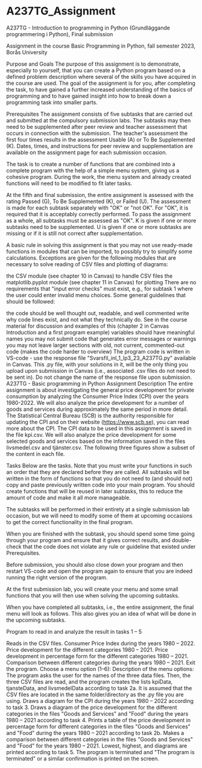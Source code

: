 # A237TG_Assignment
A237TG - Introduction to programming in Python (Grundläggande programmering i Python), Final submission



Assignment in the course Basic Programming in Python, fall semester 2023, Borås University

Purpose and Goals
The purpose of this assignment is to demonstrate, especially to yourself, that you can create a Python program based on a defined problem description where several of the skills you have acquired in the course are used. The goal of the assignment is for you, after completing the task, to have gained a further increased understanding of the basics of programming and to have gained insight into how to break down a programming task into smaller parts.

Prerequisites
The assignment consists of five subtasks that are carried out and submitted at the compulsory submission labs. The subtasks may then need to be supplemented after peer review and teacher assessment that occurs in connection with the submission. The teacher's assessment the first four times results in the assessment Usable (A) or To Be Supplemented (K). Dates, times, and instructions for peer review and supplementation are available on the assignment page for each submission occasion.

The task is to create a number of functions that are combined into a complete program with the help of a simple menu system, giving us a cohesive program. During the work, the menu system and already created functions will need to be modified to fit later tasks.

At the fifth and final submission, the entire assignment is assessed with the rating Passed (G), To Be Supplemented (K), or Failed (U). The assessment is made for each subtask separately with "OK" or "not OK". For "OK", it is required that it is acceptably correctly performed. To pass the assignment as a whole, all subtasks must be assessed as "OK". K is given if one or more subtasks need to be supplemented. U is given if one or more subtasks are missing or if it is still not correct after supplementation.

A basic rule in solving this assignment is that you may not use ready-made functions in modules that can be imported, to possibly try to simplify some calculations. Exceptions are given for the following modules that are necessary to solve reading of CSV files and plotting of diagrams:

the CSV module (see chapter 10 in Canvas) to handle CSV files
the matplotlib.pyplot module (see chapter 11 in Canvas) for plotting
There are no requirements that "input error checks" must exist, e.g., for subtask 1 where the user could enter invalid menu choices.
Some general guidelines that should be followed:

the code should be well thought out, readable, and well commented
write why code lines exist, and not what they technically do. See in the course material for discussion and examples of this (chapter 2 in Canvas Introduction and a first program example)
variables should have meaningful names
you may not submit code that generates error messages or warnings
you may not leave larger sections with old, not current, commented-out code (makes the code harder to overview)
The program code is written in VS-code - use the response file "Svarsfil_inl_1_lp3_23_A237TG.py" available in Canvas. This .py file, with your solutions in it, will be the only thing you upload upon submission in Canvas (i.e., associated .csv files do not need to be sent in). Do not change the name of the response file upon submission.
A237TG - Basic programming in Python
Assignment Description
The entire assignment is about investigating the general price development for private consumption by analyzing the Consumer Price Index (CPI) over the years 1980-2022. We will also analyze the price development for a number of goods and services during approximately the same period in more detail. The Statistical Central Bureau (SCB) is the authority responsible for updating the CPI and on their website (https://www.scb.se), you can read more about the CPI. The CPI data to be used in this assignment is saved in the file kpi.csv. We will also analyze the price development for some selected goods and services based on the information saved in the files livsmedel.csv and tjänster.csv. The following three figures show a subset of the content in each file.

Tasks
Below are the tasks. Note that you must write your functions in such an order that they are declared before they are called. All subtasks will be written in the form of functions so that you do not need to (and should not) copy and paste previously written code into your main program. You should create functions that will be reused in later subtasks, this to reduce the amount of code and make it all more manageable.

The subtasks will be performed in their entirety at a single submission lab occasion, but we will need to modify some of them at upcoming occasions to get the correct functionality in the final program.

When you are finished with the subtask, you should spend some time going through your program and ensure that it gives correct results, and double-check that the code does not violate any rule or guideline that existed under Prerequisites.

Before submission, you should also close down your program and then restart VS-code and open the program again to ensure that you are indeed running the right version of the program.

At the first submission lab, you will create your menu and some small functions that you will then use when solving the upcoming subtasks.

When you have completed all subtasks, i.e., the entire assignment, the final menu will look as follows. This also gives you an idea of what will be done in the upcoming subtasks.

Program to read in and analyze the result in tasks 1 – 5

Reads in the CSV files.
Consumer Price Index during the years 1980 – 2022.
Price development for the different categories 1980 – 2021.
Price development in percentage form for the different categories 1980 – 2021.
Comparison between different categories during the years 1980 – 2021.
Exit the program.
Choose a menu option (1–6):
Description of the menu options:
The program asks the user for the names of the three data files. Then, the three CSV files are read, and the program creates the lists kpiData, tjansteData, and livsmedelData according to task 2a. It is assumed that the CSV files are located in the same folder/directory as the .py file you are using.
Draws a diagram for the CPI during the years 1980 – 2022 according to task 3.
Draws a diagram of the price development for the different categories in the files "Goods and Services" and "Food" during the years 1980 – 2021 according to task 4.
Prints a table of the price development in percentage form for different categories in the files "Goods and Services" and "Food" during the years 1980 – 2021 according to task 2b.
Makes a comparison between different categories in the files "Goods and Services" and "Food" for the years 1980 – 2021. Lowest, highest, and diagrams are printed according to task 5.
The program is terminated and "The program is terminated" or a similar confirmation is printed on the screen.
